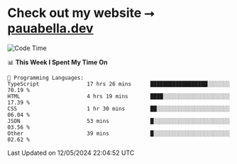 # Check out my website ⭢ [pauabella.dev](https://pauabella.dev)

<!--START_SECTION:waka-->
![Code Time](http://img.shields.io/badge/Code%20Time-3%2C319%20hrs%2020%20mins-blue)

📊 **This Week I Spent My Time On** 

```text
💬 Programming Languages: 
TypeScript               17 hrs 26 mins      ██████████████████░░░░░░░   70.19 % 
HTML                     4 hrs 19 mins       ████░░░░░░░░░░░░░░░░░░░░░   17.39 % 
CSS                      1 hr 30 mins        ██░░░░░░░░░░░░░░░░░░░░░░░   06.04 % 
JSON                     53 mins             █░░░░░░░░░░░░░░░░░░░░░░░░   03.56 % 
Other                    39 mins             █░░░░░░░░░░░░░░░░░░░░░░░░   02.62 % 
```


 Last Updated on 12/05/2024 22:04:52 UTC
<!--END_SECTION:waka-->
